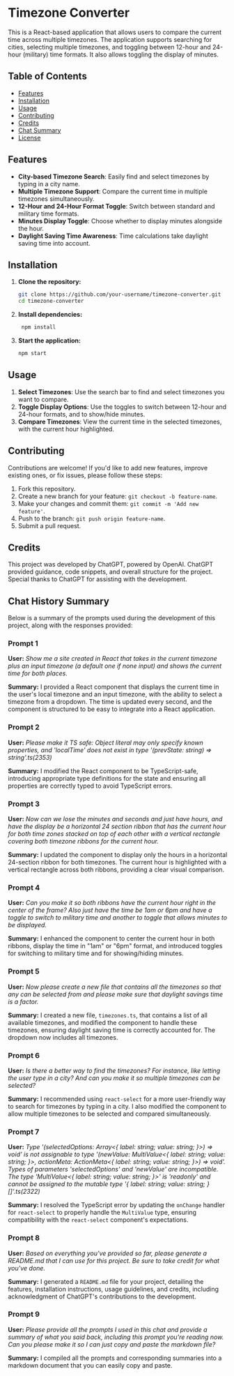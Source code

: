 # Timezone Converter

This is a React-based application that allows users to compare the current time across multiple timezones. The application supports searching for cities, selecting multiple timezones, and toggling between 12-hour and 24-hour (military) time formats. It also allows toggling the display of minutes.

## Table of Contents

- [Features](#features)
- [Installation](#installation)
- [Usage](#usage)
- [Contributing](#contributing)
- [Credits](#credits)
- [Chat Summary](#chat-summary)
- [License](#license)

## Features

- **City-based Timezone Search**: Easily find and select timezones by typing in a city name.
- **Multiple Timezone Support**: Compare the current time in multiple timezones simultaneously.
- **12-Hour and 24-Hour Format Toggle**: Switch between standard and military time formats.
- **Minutes Display Toggle**: Choose whether to display minutes alongside the hour.
- **Daylight Saving Time Awareness**: Time calculations take daylight saving time into account.

## Installation

1. **Clone the repository:**
   ```bash
   git clone https://github.com/your-username/timezone-converter.git
   cd timezone-converter


2. **Install dependencies:**
   ```bash
    npm install
    ```

3. **Start the application:**
    ```bash
    npm start
    ```

## Usage

1. **Select Timezones**: Use the search bar to find and select timezones you want to compare.
2. **Toggle Display Options**: Use the toggles to switch between 12-hour and 24-hour formats, and to show/hide minutes.
3. **Compare Timezones**: View the current time in the selected timezones, with the current hour highlighted.

## Contributing

Contributions are welcome! If you'd like to add new features, improve existing ones, or fix issues, please follow these steps:

1. Fork this repository.
2. Create a new branch for your feature: `git checkout -b feature-name`.
3. Make your changes and commit them: `git commit -m 'Add new feature'`.
4. Push to the branch: `git push origin feature-name`.
5. Submit a pull request.

## Credits

This project was developed by ChatGPT, powered by OpenAI. ChatGPT provided guidance, code snippets, and overall structure for the project. Special thanks to ChatGPT for assisting with the development.

## Chat History Summary

Below is a summary of the prompts used during the development of this project, along with the responses provided:

### Prompt 1
**User:** _Show me a site created in React that takes in the current timezone plus an input timezone (a default one if none input) and shows the current time for both places._

**Summary:** I provided a React component that displays the current time in the user's local timezone and an input timezone, with the ability to select a timezone from a dropdown. The time is updated every second, and the component is structured to be easy to integrate into a React application.

### Prompt 2
**User:** _Please make it TS safe: Object literal may only specify known properties, and 'localTime' does not exist in type '(prevState: string) => string'.ts(2353)_

**Summary:** I modified the React component to be TypeScript-safe, introducing appropriate type definitions for the state and ensuring all properties are correctly typed to avoid TypeScript errors.

### Prompt 3
**User:** _Now can we lose the minutes and seconds and just have hours, and have the display be a horizontal 24 section ribbon that has the current hour for both time zones stacked on top of each other with a vertical rectangle covering both timezone ribbons for the current hour._

**Summary:** I updated the component to display only the hours in a horizontal 24-section ribbon for both timezones. The current hour is highlighted with a vertical rectangle across both ribbons, providing a clear visual comparison.

### Prompt 4
**User:** _Can you make it so both ribbons have the current hour right in the center of the frame? Also just have the time be 1am or 6pm and have a toggle to switch to military time and another to toggle that allows minutes to be displayed._

**Summary:** I enhanced the component to center the current hour in both ribbons, display the time in "1am" or "6pm" format, and introduced toggles for switching to military time and for showing/hiding minutes.

### Prompt 5
**User:** _Now please create a new file that contains all the timezones so that any can be selected from and please make sure that daylight savings time is a factor._

**Summary:** I created a new file, `timezones.ts`, that contains a list of all available timezones, and modified the component to handle these timezones, ensuring daylight saving time is correctly accounted for. The dropdown now includes all timezones.

### Prompt 6
**User:** _Is there a better way to find the timezones? For instance, like letting the user type in a city? And can you make it so multiple timezones can be selected?_

**Summary:** I recommended using `react-select` for a more user-friendly way to search for timezones by typing in a city. I also modified the component to allow multiple timezones to be selected and compared simultaneously.

### Prompt 7
**User:** _Type '(selectedOptions: Array<{ label: string; value: string; }>) => void' is not assignable to type '(newValue: MultiValue<{ label: string; value: string; }>, actionMeta: ActionMeta<{ label: string; value: string; }>) => void'. Types of parameters 'selectedOptions' and 'newValue' are incompatible. The type 'MultiValue<{ label: string; value: string; }>' is 'readonly' and cannot be assigned to the mutable type '{ label: string; value: string; }[]'.ts(2322)_

**Summary:** I resolved the TypeScript error by updating the `onChange` handler for `react-select` to properly handle the `MultiValue` type, ensuring compatibility with the `react-select` component's expectations.

### Prompt 8
**User:** _Based on everything you've provided so far, please generate a README.md that I can use for this project. Be sure to take credit for what you've done._

**Summary:** I generated a `README.md` file for your project, detailing the features, installation instructions, usage guidelines, and credits, including acknowledgment of ChatGPT's contributions to the development.

### Prompt 9
**User:** _Please provide all the prompts I used in this chat and provide a summary of what you said back, including this prompt you're reading now. Can you please make it so I can just copy and paste the markdown file?_

**Summary:** I compiled all the prompts and corresponding summaries into a markdown document that you can easily copy and paste.
